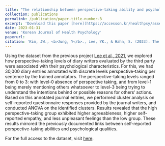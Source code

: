 ```yaml
---
title: "The relationship between perspective-taking ability and psychological and emotional characteristics observed in a large emotion diary dataset: A cluster analysis"
collection: publications
permalink: /publication/paper-title-number-3
excerpt: 'Download this paper [here](https://accesson.kr/healthpsy/assets/pdf/28090/journal-28-1-1.pdf).'
date: 2023-01-31
venue: 'Korean Journal of Health Psychology'
paperurl: 
citation: 'Kim, JW., <b>Jung, Y</b>., Lee, YK., & Hahn, S. (2023). The relationship between perspective-taking ability and psychological and emotional characteristics observed in a large emotion diary dataset: A cluster analysis. <i>Korean Journal of Health Psychology</i>, <i>28</i>(1), 1-25, 10.17315/kjhp.2023.28.1.001.'
---
```


Using the dataset from the previous project [Lee et al., 2021](publication/paper-title-number-1), we explored how perspective-taking levels of diary writers evaluated by the third party were associated with their psychological characteristics. For this, we had 30,000 diary entries annotated with discrete levels perspective-taking per sentence by the trained annotators. The perspective-taking levels ranged from 0 to 3: with level-0 absence of perspective taking, and from level-1 being merely mentioning others whatsoever to level-3 being trying to understand the intentions behind or possible reasons for others’ actions. Based on this annotated journal entries, we performed cluster analysis on self-reported questionnaire responses provided by the journal writers, and conducted ANOVA on the identified clusters. Results revealed that the high perspective-taking group exhibited higher agreeableness, higher self-reported empathy, and less unpleasant feelings than the low group. These results mirrored the previously documented links between self-reported perspective-taking abilities and psychological qualities.

For the full access to the dataset, visit [here](https://github.com/yoonwonj/covid19-tom-empathy-diary).
